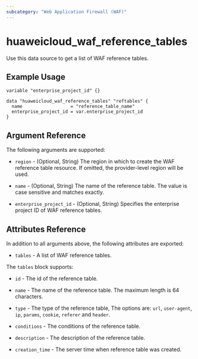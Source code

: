```yaml
---
subcategory: "Web Application Firewall (WAF)"
---
```


# huaweicloud_waf_reference_tables

Use this data source to get a list of WAF reference tables.

## Example Usage

```hcl
variable "enterprise_project_id" {}

data "huaweicloud_waf_reference_tables" "reftables" {
  name                  = "reference_table_name"
  enterprise_project_id = var.enterprise_project_id
}
```

## Argument Reference

The following arguments are supported:

* `region` - (Optional, String) The region in which to create the WAF reference table resource.
  If omitted, the provider-level region will be used.

* `name` - (Optional, String) The name of the reference table. The value is case sensitive and matches exactly.

* `enterprise_project_id` - (Optional, String) Specifies the enterprise project ID of WAF reference tables.

## Attributes Reference

In addition to all arguments above, the following attributes are exported:

* `tables` - A list of WAF reference tables.

The `tables` block supports:

* `id` - The id of the reference table.

* `name` - The name of the reference table. The maximum length is 64 characters.

* `type` - The type of the reference table, The options are: `url`, `user-agent`, `ip`, `params`, `cookie`, `referer`
  and `header`.

* `conditions` - The conditions of the reference table.

* `description` - The description of the reference table.

* `creation_time` - The server time when reference table was created.

